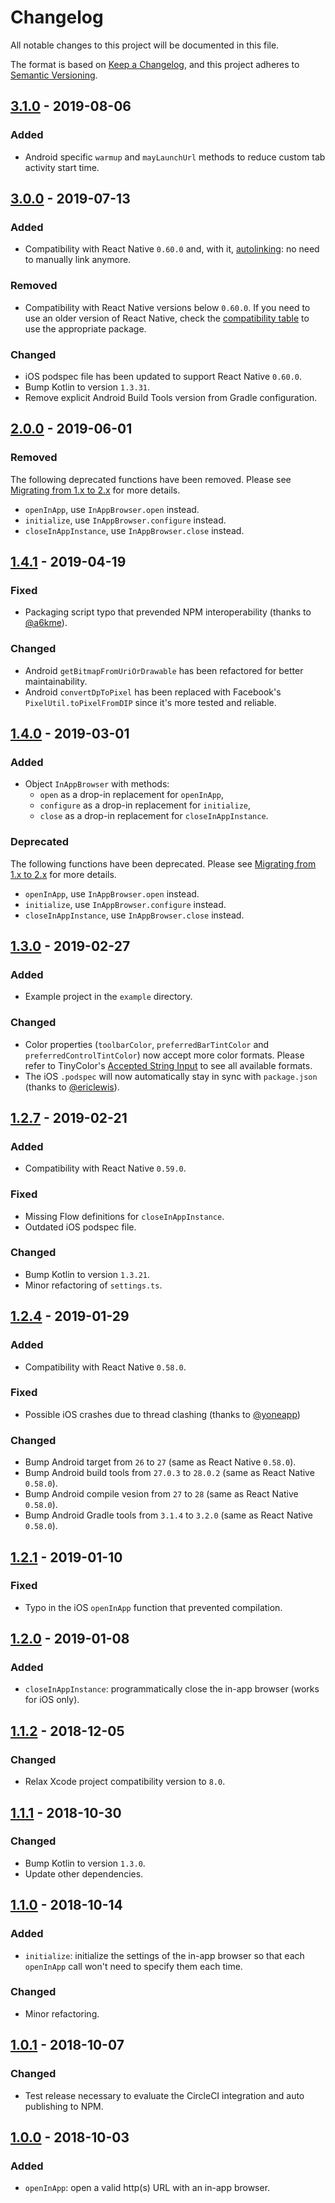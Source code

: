 # Changelog

All notable changes to this project will be documented in this file.

The format is based on [Keep a Changelog](https://keepachangelog.com/en/1.0.0/),
and this project adheres to [Semantic Versioning](https://semver.org/spec/v2.0.0.html).

## [3.1.0] - 2019-08-06

### Added

- Android specific `warmup` and `mayLaunchUrl` methods to reduce custom tab activity start time.

## [3.0.0] - 2019-07-13

### Added

- Compatibility with React Native `0.60.0` and, with it, [autolinking](https://github.com/react-native-community/cli/blob/master/docs/autolinking.md): no need to manually link anymore.

### Removed

- Compatibility with React Native versions below `0.60.0`. If you need to use an older version of React Native, check the [compatibility table](https://github.com/matei-radu/react-native-in-app-browser#compatibility) to use the appropriate package.

### Changed

- iOS podspec file has been updated to support React Native `0.60.0`.
- Bump Kotlin to version `1.3.31`.
- Remove explicit Android Build Tools version from Gradle configuration.

## [2.0.0] - 2019-06-01

### Removed

The following deprecated functions have been removed. Please see
[Migrating from 1.x to 2.x](https://github.com/matt-block/react-native-in-app-browser/wiki/Migrating-from-1.x-to-2.x) for more details.

- `openInApp`, use `InAppBrowser.open` instead.
- `initialize`, use `InAppBrowser.configure` instead.
- `closeInAppInstance`, use `InAppBrowser.close` instead.

## [1.4.1] - 2019-04-19

### Fixed

- Packaging script typo that prevended NPM interoperability (thanks to [@a6kme](https://github.com/a6kme)).

### Changed

- Android `getBitmapFromUriOrDrawable` has been refactored for better maintainability.
- Android `convertDpToPixel` has been replaced with Facebook's `PixelUtil.toPixelFromDIP` since it's more tested and reliable.

## [1.4.0] - 2019-03-01

### Added

- Object `InAppBrowser` with methods:
  - `open` as a drop-in replacement for `openInApp`,
  - `configure` as a drop-in replacement for `initialize`,
  - `close` as a drop-in replacement for `closeInAppInstance`.

### Deprecated

The following functions have been deprecated. Please see
[Migrating from 1.x to 2.x](https://github.com/matt-block/react-native-in-app-browser/wiki/Migrating-from-1.x-to-2.x) for more details.

- `openInApp`, use `InAppBrowser.open` instead.
- `initialize`, use `InAppBrowser.configure` instead.
- `closeInAppInstance`, use `InAppBrowser.close` instead.

## [1.3.0] - 2019-02-27

### Added

- Example project in the `example` directory.

### Changed

- Color properties (`toolbarColor`, `preferredBarTintColor` and `preferredControlTintColor`) now
  accept more color formats. Please refer to TinyColor's [Accepted String Input](https://github.com/bgrins/TinyColor#accepted-string-input) to see all available formats.
- The iOS `.podspec` will now automatically stay in sync with `package.json` (thanks to [@ericlewis](https://github.com/ericlewis)).

## [1.2.7] - 2019-02-21

### Added

- Compatibility with React Native `0.59.0`.

### Fixed

- Missing Flow definitions for `closeInAppInstance`.
- Outdated iOS podspec file.

### Changed

- Bump Kotlin to version `1.3.21`.
- Minor refactoring of `settings.ts`.

## [1.2.4] - 2019-01-29

### Added

- Compatibility with React Native `0.58.0`.

### Fixed

- Possible iOS crashes due to thread clashing (thanks to [@yoneapp](https://github.com/yoneapp))

### Changed

- Bump Android target from `26` to `27` (same as React Native `0.58.0`).
- Bump Android build tools from `27.0.3` to `28.0.2` (same as React Native `0.58.0`).
- Bump Android compile vesion from `27` to `28` (same as React Native `0.58.0`).
- Bump Android Gradle tools from `3.1.4` to `3.2.0` (same as React Native `0.58.0`).

## [1.2.1] - 2019-01-10

### Fixed

- Typo in the iOS `openInApp` function that prevented compilation.

## [1.2.0] - 2019-01-08

### Added

- `closeInAppInstance`: programmatically close the in-app browser (works for iOS only).

## [1.1.2] - 2018-12-05

### Changed

- Relax Xcode project compatibility version to `8.0`.

## [1.1.1] - 2018-10-30

### Changed

- Bump Kotlin to version `1.3.0`.
- Update other dependencies.

## [1.1.0] - 2018-10-14

### Added

- `initialize`: initialize the settings of the in-app browser so that each `openInApp` call won't need to specify them each time.

### Changed

- Minor refactoring.

## [1.0.1] - 2018-10-07

### Changed

- Test release necessary to evaluate the CircleCI integration and auto publishing to NPM.

## [1.0.0] - 2018-10-03

### Added

- `openInApp`: open a valid http(s) URL with an in-app browser.

[3.1.0]: https://github.com/matt-block/react-native-in-app-browser/compare/v3.0.0...v3.1.0
[3.0.0]: https://github.com/matt-block/react-native-in-app-browser/compare/v2.0.0...v3.0.0
[2.0.0]: https://github.com/matt-block/react-native-in-app-browser/compare/v1.4.1...v2.0.0
[1.4.1]: https://github.com/matt-block/react-native-in-app-browser/compare/v1.4.0...v1.4.1
[1.4.0]: https://github.com/matt-block/react-native-in-app-browser/compare/v1.3.0...v1.4.0
[1.3.0]: https://github.com/matt-block/react-native-in-app-browser/compare/v1.2.7...v1.3.0
[1.2.7]: https://github.com/matt-block/react-native-in-app-browser/compare/v1.2.4...v1.2.7
[1.2.4]: https://github.com/matt-block/react-native-in-app-browser/compare/v1.2.1...v1.2.4
[1.2.1]: https://github.com/matt-block/react-native-in-app-browser/compare/v1.2.0...v1.2.1
[1.2.0]: https://github.com/matt-block/react-native-in-app-browser/compare/v1.1.2...v1.2.0
[1.1.2]: https://github.com/matt-block/react-native-in-app-browser/compare/v1.1.1...v1.1.2
[1.1.1]: https://github.com/matt-block/react-native-in-app-browser/compare/v1.1.0...v1.1.1
[1.1.0]: https://github.com/matt-block/react-native-in-app-browser/compare/v1.0.1...v1.1.0
[1.0.1]: https://github.com/matt-block/react-native-in-app-browser/compare/v1.0.0...v1.0.1
[1.0.0]: https://github.com/matt-block/react-native-in-app-browser/compare/f06ef51f19295b73f8b51a8ba21932bf87fcb4a8...v1.0.0
